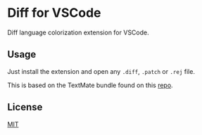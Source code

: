 # Diff for VSCode

Diff language colorization extension for VSCode.

## Usage

Just install the extension and open any `.diff`, `.patch` or `.rej` file.


This is based on the TextMate bundle found on this [repo](https://github.com/textmate/diff.tmbundle).

## License
[MIT](https://github.com/rafaelmaiolla/diff-vscode/blob/master/LICENSE.txt)